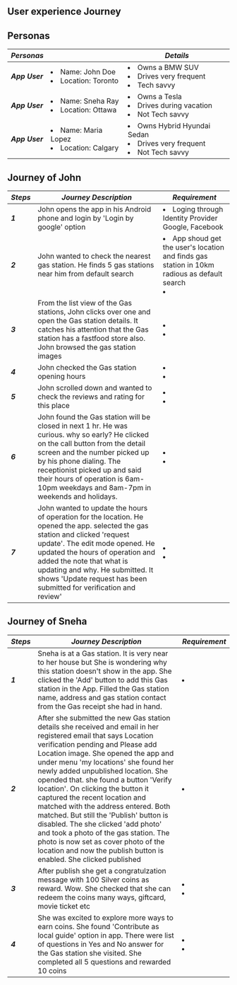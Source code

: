 

## User experience Journey

## Personas
|  ***Personas*** |   | ***Details*** | 
|---|---|---|
| ***App User***  |   <li> Name: John Doe</li>  <li> Location: Toronto </li> | <li> Owns a BMW SUV </li>  <li>  Drives very frequent</li> <li> Tech savvy </li>|
| ***App User***  |   <li> Name: Sneha Ray</li>  <li> Location: Ottawa </li> | <li> Owns a Tesla </li>  <li>  Drives during vacation</li> <li> Not Tech savvy </li>|
| ***App User***  |   <li> Name: Maria Lopez</li>  <li> Location: Calgary </li> | <li> Owns Hybrid Hyundai Sedan </li>  <li>  Drives very frequent</li> <li> Not Tech savvy </li>|


## Journey of John
|  ***Steps*** |  ***Journey Description*** | ***Requirement*** | 
|---|---|---|
| ***1*** |  John opens the app in his Android phone and login by 'Login by google' option | <li>Loging through Identity Provider Google, Facebook</li> | 
| ***2***  | John wanted to check the nearest gas station. He finds 5 gas stations near him from default search | <li> App shoud get the user's location and finds gas station in 10km radious as default search </li> <li>  </li> |
| ***3***  | From the list view of the Gas stations, John clicks over one and open the Gas station details. It catches his attention that the Gas station has a fastfood store also. John browsed the gas station images  | <li>  </li>  <li>  </li>|
| ***4***  |  John checked the Gas station opening hours | <li>  </li>  <li>  </li>|
| ***5***  |  John scrolled down and wanted to check the reviews and rating for this place  | <li> </li>  <li>  </li>|
| ***6***  |  John found the Gas station will be closed in next 1 hr. He was curious. why so early? He clicked on the call button from the detail screen and the number picked up by his phone dialing. The receptionist picked up and said their hours of operation is 6am-10pm weekdays and 8am-7pm in weekends and holidays. | <li> </li>  <li>  </li>|
| ***7***  |  John wanted to update the hours of operation for the location. He opened the app. selected the gas station and clicked 'request update'. The edit mode opened. He updated the hours of operation and added the note that what is updating and why. He submitted. It shows 'Update request has been submitted for verification and review'  | <li>  </li>  <li>  </li>|


## Journey of Sneha
|  ***Steps*** |  ***Journey Description*** | ***Requirement*** | 
|---|---|---|
| ***1*** | Sneha is at a Gas station. It is very near to her house but She is wondering why this station doesn't show in the app. She clicked the 'Add' button to add this Gas station in the App. Filled the Gas station name, address and gas station contact from the Gas receipt she had in hand.| <li> </li> | 
| ***2***  | After she submitted the new Gas station details she received and email in her registered email that says Location verification pending and Please add Location image. She opened the app and under menu 'my locations' she found her newly added unpublished location. She opended that. she found a button 'Verify location'. On clicking the button it captured the recent location and matched with the address entered. Both matched. But still the 'Publish' button is disabled. The she clicked 'add photo' and took a photo of the gas station. The photo is now set as cover photo of the location and now the publish button is enabled. She clicked published | <li> </li> | 
| ***3***  | After publish she get a congratulzation message with 100 Silver coins as reward. Wow. She checked that she can redeem the coins many ways, giftcard, movie ticket etc | <li>  </li>  <li>  </li>|
| ***4***  | She was excited to explore more ways to earn coins. She found 'Contribute as local guide' option in app. There were list of questions in Yes and No answer for the Gas station she visited. She completed all 5 questions and rewarded 10 coins | <li>  </li>  <li>  </li>|
